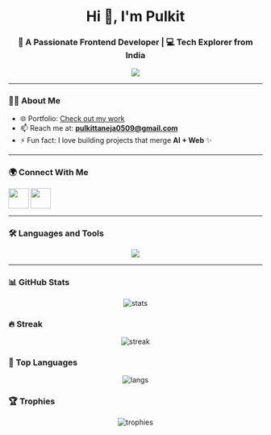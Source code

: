 <h1 align="center">Hi 👋, I'm Pulkit</h1>
<h3 align="center">🚀 A Passionate Frontend Developer | 💻 Tech Explorer from India</h3>

<p align="center">
  <img src="https://readme-typing-svg.herokuapp.com?size=22&duration=3000&color=FF6EC7&center=true&vCenter=true&lines=Frontend+Developer;MERN+Stack+Enthusiast;AI+%26+ML+Explorer;Open+Source+Contributor" />
</p>

---

### 👨‍💻 About Me  
- 🌐 Portfolio: [Check out my work](https://portfolio-website-pi-blush-92.vercel.app/)  
- 📫 Reach me at: **pulkittaneja0509@gmail.com**  
- ⚡ Fun fact: I love building projects that merge **AI + Web** ✨  

---

### 🌍 Connect With Me  
<p align="left">
  <a href="https://linkedin.com/in/pulkit-taneja" target="blank"><img align="center" src="https://skillicons.dev/icons?i=linkedin" height="40" /></a>
  <a href="mailto:pulkittaneja0509@gmail.com"><img align="center" src="https://skillicons.dev/icons?i=gmail" height="40" /></a>
</p>

---

### 🛠️ Languages and Tools  
<p align="center">
  <img src="https://skillicons.dev/icons?i=html,css,js,ts,react,nodejs,express,nestjs,mongodb,mysql,postgresql,java,python,git,linux,docker,opencv,tensorflow,sklearn,pandas" />
</p>

---

### 📊 GitHub Stats
<p align="center">
  <img src="https://github-readme-stats.vercel.app/api?username=pulkittaneja09&show_icons=true&include_all_commits=true&count_private=true&theme=radical" alt="stats" />
</p>

### 🔥 Streak
<p align="center">
  <img src="https://github-readme-streak-stats.herokuapp.com?user=pulkittaneja09&theme=radical&hide_border=false&date_format=M%20j%5B,%20Y%5D" alt="streak" />
</p>

### 🚀 Top Languages
<p align="center">
  <img src="https://github-readme-stats.vercel.app/api/top-langs/?username=pulkittaneja09&layout=compact&theme=radical" alt="langs" />
</p>


### 🏆 Trophies  
<p align="center"> 
  <img src="https://github-profile-trophy.vercel.app/?username=pulkittaneja09&theme=radical&no-frame=true&row=1&column=7" alt="trophies" />
</p>
